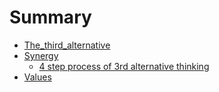# Summary

* [The_third_alternative](README.md)
* [Synergy](synergy\README.md)
  * [4 step process of 3rd alternative thinking](synergy\4_step_process_of_3rd_alternative_thinking.md)
* [Values](values.md)
